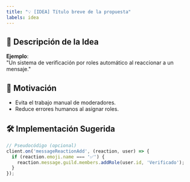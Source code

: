 ```yaml
---
title: "💡 [IDEA] Título breve de la propuesta"
labels: idea
---
```


## 🎯 **Descripción de la Idea**
<!-- ¿Qué problema resuelve o qué mejora propone? -->
**Ejemplo**:  
"Un sistema de verificación por roles automático al reaccionar a un mensaje."

## 🤔 **Motivación**
<!-- ¿Por qué esto sería útil para el bot/servidor? -->
- Evita el trabajo manual de moderadores.
- Reduce errores humanos al asignar roles.

## 🛠 **Implementación Sugerida**
```javascript
// Pseudocódigo (opcional)
client.on('messageReactionAdd', (reaction, user) => {
  if (reaction.emoji.name === '✅') {
    reaction.message.guild.members.addRole(user.id, 'Verificado');
  }
});
